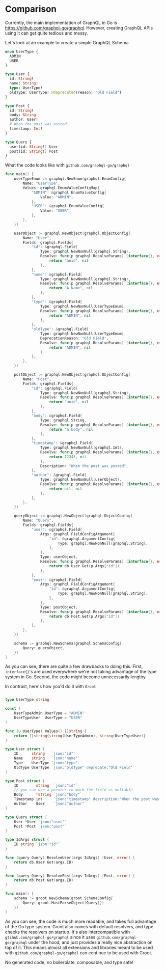 # Comparison

Currently, the main implementation of GraphQL in Go is https://github.com/graphql-go/graphql. However, creating GraphQL APIs using it can get quite tedious and messy.

Let's look at an example to create a simple GraphQL Schema

```graphql
enum UserType {
  ADMIN
  USER
}

type User {
  id: String!
  name: String!
  type: UserType!
  oldType: UserType! @deprecated(reason: "Old Field")
}

type Post {
  id: String!
  body: String
  author: User!
  # When the post was posted
  timestamp: Int!
}

type Query {
  user(id: String!) User
  post(id: String!) Post
}
```

What the code looks like with `github.com/graphql-go/graphql`

```go
func main() {
	userTypeEnum := graphql.NewEnum(graphql.EnumConfig{
		Name: "UserType",
		Values: graphql.EnumValueConfigMap{
			"ADMIN": &graphql.EnumValueConfig{
				Value: "ADMIN",
			},
			"USER": &graphql.EnumValueConfig{
				Value: "USER",
			},
		},
	})

	userObject := graphql.NewObject(graphql.ObjectConfig{
		Name: "User",
		Fields: graphql.Fields{
			"id": &graphql.Field{
				Type: graphql.NewNonNull(graphql.String),
				Resolve: func(p graphql.ResolveParams) (interface{}, error) {
					return "anid", nil
				},
			},
			"name": &graphql.Field{
				Type: graphql.NewNonNull(graphql.String),
				Resolve: func(p graphql.ResolveParams) (interface{}, error) {
					return "A Name", nil
				},
			},
			"type": &graphql.Field{
				Type: graphql.NewNonNull(UserTypeEnum),
				Resolve: func(p graphql.ResolveParams) (interface{}, error) {
					return "ADMIN", nil
				},
			},
			"oldType": &graphql.Field{
				Type: graphql.NewNonNull(UserTypeEnum),
				DeprecationReason: "Old Field",
				Resolve: func(p graphql.ResolveParams) (interface{}, error) {
					return "ADMIN", nil
				}
			},
		},
	})

	postObject := graphql.NewObject(graphql.ObjectConfig{
		Name: "Post",
		Fields: graphql.Fields{
			"id": &graphql.Field{
				Type: graphql.NewNonNull(graphql.String),
				Resolve: func(p graphql.ResolveParams) (interface{}, error) {
					return "anid", nil
				},
			},
			"body": &graphql.Field{
				Type: graphql.String,
				Resolve: func(p graphql.ResolveParams) (interface{}, error) {
					return "a body", nil
				},
			},
			"timestamp": &graphql.Field{
				Type: graphql.NewNonNull(graphql.Int),
				Resolve: func(p graphql.ResolveParams) (interface{}, error) {
					return 12345, nil
				},
				Description: "When the post was posted",
			},
			"author": &graphql.Field{
				Type: graphql.NewNonNull(userObject),
				Resolve: func(p graphql.ResolveParams) (interface{}, error) {
					return nil, nil
				},
			},
		},
	})

	queryObject := graphql.NewObject(graphql.ObjectConfig{
		Name: "Query",
		Fields: graphql.Fields{
			"user": &graphql.Field{
				Args: graphql.FieldConfigArgument{
					"id": &graphql.ArgumentConfig{
						Type: graphql.NewNonNull(graphql.String),
					},
				},
				Type: userObject,
				Resolve: func(p graphql.ResolveParams) (interface{}, error) {
					return db.User.Get(p.Args["id"])
				},
			},
			"post": &graphql.Field{
				Args: graphql.FieldConfigArgument{
					"id": &graphql.ArgumentConfig{
						Type: graphql.NewNonNull(graphql.String),
					},
				},
				Type: postObject,
				Resolve: func(p graphql.ResolveParams) (interface{}, error) {
					return db.Post.Get(p.Args["id"])
				},
			},
		},
	})

	schema := graphql.NewSchema(graphql.SchemaConfig{
		Query: queryObject,
	})
}
```

As you can see, there are quite a few drawbacks to doing this. First, `interface{}`'s are used everywhere we're not taking advantage of the type system in Go. Second, the code might become unnecessarily lengthy.

In contrast, here's how you'd do it with `Groot`

```go

type UserType string

const (
	UserTypeAdmin UserType = "ADMIN"
	UserTypeUser  UserType = "USER"
)

func (u UserType) Values() []string {
	return []string{string(UserTypeAdmin), string(UserTypeUser)}
}

type User struct {
	ID      string   `json:"id"`
	Name    string   `json:"name"`
	Type    UserType `json:"type"`
	OldType UserType `json:"oldType" deprecate:"Old Field"`
}

type Post struct {
	ID        string  `json:"id"`
	// you can use a pointer to mark the field as nullable
	Body      *string `json:"body"`
	Timestamp int     `json:"timestamp" description:"When the post was posted"`
	Author    User    `json:"author"`
}

type Query struct {
	User *User `json:"user"`
	Post *Post `json:"post"`
}

type IdArgs struct {
	ID string `json:"id"`
}

func (query Query) ResolveUser(args IdArgs) (User, error) {
	return db.User.Get(args.ID)
}

func (query Query) ResolvePost(args IdArgs) (Post, error) {
	return db.Post.Get(args.ID)
}

func main() {
	schema := groot.NewSchema(groot.SchemaConfig{
		Query: groot.MustParseObject(Query{})
	})
}
```

As you can see, the code is much more readable, and takes full advantage of the Go type system. Groot also comes with default resolvers, and type checks the resolvers on startup. It's also intercompatible with `gtihub.com/graphql-go/graphql` since it uses `github.com/graphql-go/graphql` under the hood, and just provides a really nice abstraction on top of it. This means almost all extensions and libraries meant to be used with `github.com/graphql-go/graphql` can continue to be used with Groot.

No generated code, no boilerplate, composable, and type safe!
